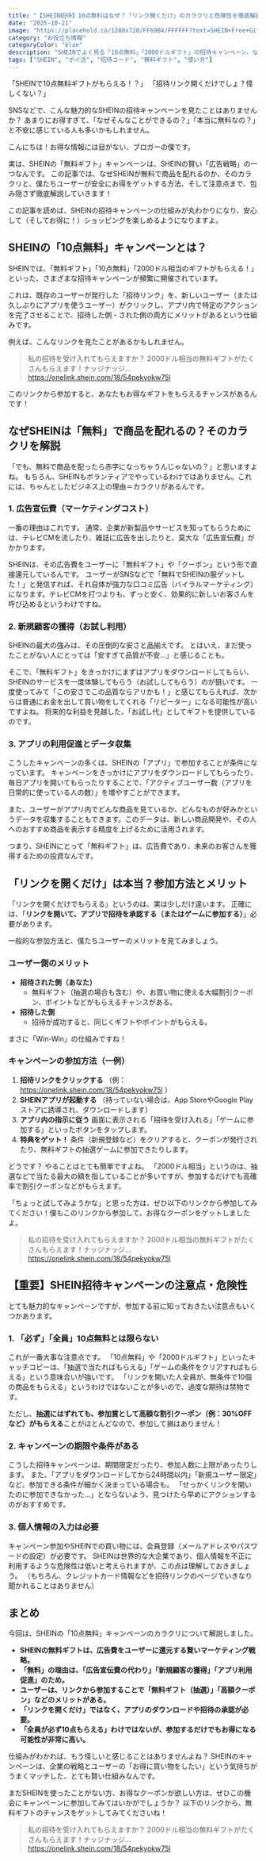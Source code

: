 ```yaml
---
title: "【SHEIN招待】10点無料はなぜ？「リンク開くだけ」のカラクリと危険性を徹底解説！"
date: "2025-10-21"
image: "https://placehold.co/1280x720/FF69B4/FFFFFF?text=SHEIN+Free+Gifts%3F"
category: "お役立ち情報"
categoryColor: "blue"
description: "SHEINでよく見る「10点無料」「2000ドルギフト」の招待キャンペーン。なぜそんな太っ腹なことができるのか？その仕組み、メリット、注意点を徹底解説します。"
tags: ["SHEIN", "ポイ活", "招待コード", "無料ギフト", "使い方"]
---
```


「SHEINで10点無料ギフトがもらえる！？」
「招待リンク開くだけでしょ？怪しくない？」

SNSなどで、こんな魅力的なSHEINの招待キャンペーンを見たことはありませんか？
あまりにお得すぎて、「なぜそんなことができるの？」「本当に無料なの？」と不安に感じている人も多いかもしれません。

こんにちは！お得な情報には目がない、ブロガーの僕です。

実は、SHEINの「無料ギフト」キャンペーンは、SHEINの賢い「広告戦略」の一つなんです。
この記事では、なぜSHEINが無料で商品を配れるのか、そのカラクリと、僕たちユーザーが安全にお得をゲットする方法、そして注意点まで、包み隠さず徹底解説していきます！

この記事を読めば、SHEINの招待キャンペーンの仕組みが丸わかりになり、安心して（そしてお得に！）ショッピングを楽しめるようになりますよ。

## SHEINの「10点無料」キャンペーンとは？

SHEINでは、「無料ギフト」「10点無料」「2000ドル相当のギフトがもらえる！」といった、さまざまな招待キャンペーンが頻繁に開催されています。

これは、既存のユーザーが発行した「招待リンク」を、新しいユーザー（または久しぶりにアプリを使うユーザー）がクリックし、アプリ内で特定のアクションを完了させることで、招待した側・された側の両方にメリットがあるという仕組みです。

例えば、こんなリンクを見たことがあるかもしれません。

> 私の招待を受け入れてもらえますか？ 2000ドル相当の無料ギフトがたくさんもらえます！ナッジナッジ...
> https://onelink.shein.com/18/54pekyokw75l

このリンクから参加すると、あなたもお得なギフトをもらえるチャンスがあるんです！

## なぜSHEINは「無料」で商品を配れるの？そのカラクリを解説

「でも、無料で商品を配ったら赤字になっちゃうんじゃないの？」と思いますよね。
もちろん、SHEINもボランティアでやっているわけではありません。これには、ちゃんとしたビジネス上の理由＝カラクリがあるんです。

### 1. 広告宣伝費（マーケティングコスト）

一番の理由はこれです。
通常、企業が新製品やサービスを知ってもらうためには、テレビCMを流したり、雑誌に広告を出したりと、莫大な「広告宣伝費」がかかります。

SHEINは、その広告費をユーザーに「無料ギフト」や「クーポン」という形で直接還元しているんです。
ユーザーがSNSなどで「無料でSHEINの服ゲットした！」と発信すれば、それ自体が強力な口コミ広告（バイラルマーケティング）になります。テレビCMを打つよりも、ずっと安く、効果的に新しいお客さんを呼び込めるというわけですね。

### 2. 新規顧客の獲得（お試し利用）

SHEINの最大の強みは、その圧倒的な安さと品揃えです。
とはいえ、まだ使ったことがない人にとっては「安すぎて品質が不安…」と感じることも。

そこで、「無料ギフト」をきっかけにまずはアプリをダウンロードしてもらい、SHEINのサービスを一度体験してもらう（お試ししてもらう）のが狙いです。
一度使ってみて「この安さでこの品質ならアリかも！」と感じてもらえれば、次からは普通にお金を出して買い物をしてくれる「リピーター」になる可能性が高いですよね。
将来的な利益を見越した、「お試し代」としてギフトを提供しているのです。

### 3. アプリの利用促進とデータ収集

こうしたキャンペーンの多くは、SHEINの「アプリ」で参加することが条件になっています。
キャンペーンをきっかけにアプリをダウンロードしてもらったり、毎日アプリを開いてもらったりすることで、「アクティブユーザー数（アプリを日常的に使っている人の数）」を増やすことができます。

また、ユーザーがアプリ内でどんな商品を見ているか、どんなものが好みかというデータを収集することもできます。このデータは、新しい商品開発や、その人へのおすすめ商品を表示する精度を上げるために活用されます。

つまり、SHEINにとって「無料ギフト」は、広告費であり、未来のお客さんを獲得するための投資なんです。

## 「リンクを開くだけ」は本当？参加方法とメリット

「リンクを開くだけでもらえる」というのは、実は少しだけ違います。
正確には、「**リンクを開いて、アプリで招待を承認する（またはゲームに参加する）**」必要があります。

一般的な参加方法と、僕たちユーザーのメリットを見てみましょう。

### ユーザー側のメリット

* **招待された側（あなた）**
    * 無料ギフト（抽選の場合も含む）や、お買い物に使える大幅割引クーポン、ポイントなどがもらえるチャンスがある。
* **招待した側**
    * 招待が成功すると、同じくギフトやポイントがもらえる。

まさに「Win-Win」の仕組みですね！

### キャンペーンの参加方法（一例）

1.  **招待リンクをクリックする**
    （例： https://onelink.shein.com/18/54pekyokw75l ）
2.  **SHEINアプリが起動する**
    （持っていない場合は、App StoreやGoogle Playストアに誘導され、ダウンロードします）
3.  **アプリ内の指示に従う**
    画面に表示される「招待を受け入れる」「ゲームに参加する」といったボタンをタップします。
4.  **特典をゲット！**
    条件（新規登録など）をクリアすると、クーポンが発行されたり、無料ギフトの抽選ゲームに参加できたりします。

どうです？ やることはとても簡単ですよね。
「2000ドル相当」というのは、抽選などで当たる最大の額を指していることが多いですが、参加するだけでも高確率で割引クーポンなどがもらえます。

「ちょっと試してみようかな」と思った方は、ぜひ以下のリンクから参加してみてください！僕もこのリンクから参加して、お得なクーポンをゲットしましたよ。

> 私の招待を受け入れてもらえますか？ 2000ドル相当の無料ギフトがたくさんもらえます！ナッジナッジ...
> https://onelink.shein.com/18/54pekyokw75l

## 【重要】SHEIN招待キャンペーンの注意点・危険性

とても魅力的なキャンペーンですが、参加する前に知っておきたい注意点もいくつかあります。

### 1. 「必ず」「全員」10点無料とは限らない

これが一番大事な注意点です。
「10点無料」や「2000ドルギフト」といったキャッチコピーは、「抽選で当たればもらえる」「ゲームの条件をクリアすればもらえる」という意味合いが強いです。
「リンクを開いた人全員が、無条件で10個の商品をもらえる」というわけではないことが多いので、過度な期待は禁物です。

ただし、**抽選にはずれても、参加賞として高額な割引クーポン（例：30%OFFなど）がもらえる**ことがほとんどなので、参加して損はありません！

### 2. キャンペーンの期限や条件がある

こうした招待キャンペーンは、期間限定だったり、参加人数に上限があったりします。
また、「アプリをダウンロードしてから24時間以内」「新規ユーザー限定」など、参加できる条件が細かく決まっている場合も。
「せっかくリンクを開いたのに参加できなかった…」とならないよう、見つけたら早めにアクションするのがおすすめです。

### 3. 個人情報の入力は必要

キャンペーン参加やSHEINでの買い物には、会員登録（メールアドレスやパスワードの設定）が必要です。
SHEINは世界的な大企業であり、個人情報を不正に利用するような危険性は低いと考えられますが、この点は理解しておきましょう。
（もちろん、クレジットカード情報などを招待リンクのページでいきなり聞かれることはありません）

## まとめ

今回は、SHEINの「10点無料」キャンペーンのカラクリについて解説しました。

* **SHEINの無料ギフトは、広告費をユーザーに還元する賢いマーケティング戦略。**
* **「無料」の理由は、「広告宣伝費の代わり」「新規顧客の獲得」「アプリ利用促進」のため。**
* **ユーザーは、リンクから参加することで「無料ギフト（抽選）」「高額クーポン」などのメリットがある。**
* **「リンクを開くだけ」ではなく、アプリのダウンロードや招待の承認が必要。**
* **「全員が必ず10点もらえる」わけではないが、参加するだけでもお得になる可能性が非常に高い。**

仕組みがわかれば、もう怪しいと感じることはありませんよね？
SHEINのキャンペーンは、企業の戦略とユーザーの「お得に買い物をしたい」という気持ちがうまくマッチした、とても賢い仕組みなんです。

まだSHEINを使ったことがない方、お得なクーポンが欲しい方は、ぜひこの機会にキャンペーンに参加してみてはいかがでしょうか？
以下のリンクから、無料ギフトのチャンスをゲットしてみてくださいね！

> 私の招待を受け入れてもらえますか？ 2000ドル相当の無料ギフトがたくさんもらえます！ナッジナッジ...
> https://onelink.shein.com/18/54pekyokw75l
